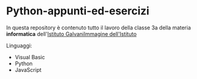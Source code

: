 # Python-appunti-ed-esercizi

In questa repository è contenuto tutto il lavoro della classe 3a della materia **informatica** dell'[Istituto Galvani](https://www.iisgalvanimi.edu.it/)[Immagine dell'Istituto](https://www.iisgalvanimi.edu.it/sites/default/files/image_gallery/scuola.jpg)

Linguaggi: 
- Visual Basic
- Python
- JavaScript
